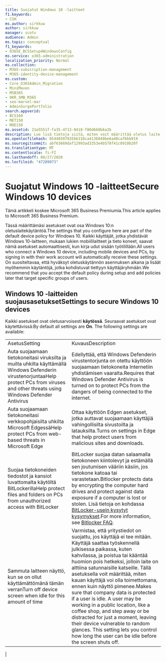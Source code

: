 ```yaml
---
title: Suojatut Windows 10 -laitteet
f1.keywords:
- CSH
ms.author: sirkkuw
author: sirkkuw
manager: scotv
audience: Admin
ms.topic: conceptual
f1_keywords:
- O365E_BCSSetup4WindowsConfig
ms.service: o365-administration
localization_priority: Normal
ms.collection:
- M365-subscription-management
- M365-identity-device-management
ms.custom:
- Core_O365Admin_Migration
- MiniMaven
- MSB365
- OKR_SMB_M365
- seo-marvel-mar
- AdminSurgePortfolio
search.appverid:
- BCS160
- MET150
- MOE150
ms.assetid: 21e5551f-fa35-4f13-9418-f80d668b6a2b
description: Lue lisä tietoja siitä, miten voit määrittää oletus laite käytännölle asetukset, jotka Windows 10-laite saa kirjautuessaan työpaikan tai oppi laitoksen tiliin.
ms.openlocfilehash: 85448507835b6310ca4136849be6a40caf6bb919
ms.sourcegitcommit: abf63669daf12993ad3353e4b578f41c8910b20f
ms.translationtype: MT
ms.contentlocale: fi-FI
ms.lasthandoff: 08/27/2020
ms.locfileid: "47289073"
---
```

# <a name="secure-windows-10-devices"></a><span data-ttu-id="28a13-103">Suojatut Windows 10 -laitteet</span><span class="sxs-lookup"><span data-stu-id="28a13-103">Secure Windows 10 devices</span></span>

<span data-ttu-id="28a13-104">Tämä artikkeli koskee Microsoft 365 Business Premiumia.</span><span class="sxs-lookup"><span data-stu-id="28a13-104">This article applies to Microsoft 365 Business Premium.</span></span>

<span data-ttu-id="28a13-105">Tässä määrittämäsi asetukset ovat osa Windows 10:n oletuslaitekäytäntöä.</span><span class="sxs-lookup"><span data-stu-id="28a13-105">The settings that you configure here are part of the default device policy for Windows 10.</span></span> <span data-ttu-id="28a13-106">Kaikki käyttäjät, jotka yhdistävät Windows 10-laitteen, mukaan lukien mobiililaitteet ja tieto koneet, saavat nämä asetukset automaattisesti, kun kirja udut sisään työtilillään.</span><span class="sxs-lookup"><span data-stu-id="28a13-106">All users who connect a Windows 10 device, including mobile devices and PCs, by signing in with their work account will automatically receive these settings.</span></span> <span data-ttu-id="28a13-107">On suositeltavaa, että hyväksyt oletuskäytännön asennuksen aikana ja lisäät myöhemmin käytäntöjä, jotka kohdistuvat tiettyyn käyttäjäryhmään.</span><span class="sxs-lookup"><span data-stu-id="28a13-107">We recommend that you accept the default policy during setup and add policies later that target specific groups of users.</span></span>
  
## <a name="settings-to-secure-windows-10-devices"></a><span data-ttu-id="28a13-108">Windows 10 -laitteiden suojausasetukset</span><span class="sxs-lookup"><span data-stu-id="28a13-108">Settings to secure Windows 10 devices</span></span>

<span data-ttu-id="28a13-p102">Kaikki asetukset ovat oletusarvoisesti **käytössä**. Seuraavat asetukset ovat käytettävissä:</span><span class="sxs-lookup"><span data-stu-id="28a13-p102">By default all settings are **On**. The following settings are available:</span></span>
  
|||
|:-----|:-----|
|<span data-ttu-id="28a13-111">Asetus</span><span class="sxs-lookup"><span data-stu-id="28a13-111">Setting</span></span>  <br/> |<span data-ttu-id="28a13-112">Kuvaus</span><span class="sxs-lookup"><span data-stu-id="28a13-112">Description</span></span>  <br/> |
|<span data-ttu-id="28a13-113">Auta suojaamaan tietokoneitasi viruksilta ja muilta uhkilta käyttämällä Windows Defenderin virustenorjuntaa</span><span class="sxs-lookup"><span data-stu-id="28a13-113">Help protect PCs from viruses and other threats using Windows Defender Antivirus</span></span>  <br/> |<span data-ttu-id="28a13-114">Edellyttää, että Windows Defenderin virustentorjunta on otettu käyttöön suojaamaan tietokoneita Internetiin yhdistämisen vaaralta.</span><span class="sxs-lookup"><span data-stu-id="28a13-114">Requires that Windows Defender Antivirus is turned on to protect PCs from the dangers of being connected to the internet.</span></span>  <br/> |
|<span data-ttu-id="28a13-115">Auta suojaamaan tietokoneitasi verkkopohjaisilta uhkilta Microsoft Edgessä</span><span class="sxs-lookup"><span data-stu-id="28a13-115">Help protect PCs from web-based threats in Microsoft Edge</span></span>  <br/> |<span data-ttu-id="28a13-116">Ottaa käyttöön Edgen asetukset, jotka auttavat suojaamaan käyttäjiä vahingollisilta sivustoilta ja latauksilta.</span><span class="sxs-lookup"><span data-stu-id="28a13-116">Turns on settings in Edge that help protect users from malicious sites and downloads.</span></span>  <br/> |
|<span data-ttu-id="28a13-117">Suojaa tietokoneiden tiedostot ja kansiot luvattomalta käytöltä BitLockerilla</span><span class="sxs-lookup"><span data-stu-id="28a13-117">Help protect files and folders on PCs from unauthorized access with BitLocker</span></span>  <br/> |<span data-ttu-id="28a13-118">BitLocker suojaa datan salaamalla tietokoneen kiintolevyt ja estämällä sen joutumisen vääriin käsiin, jos tietokone katoaa tai varastetaan.</span><span class="sxs-lookup"><span data-stu-id="28a13-118">Bitlocker protects data by encrypting the computer hard drives and protect against data exposure if a computer is lost or stolen.</span></span> <span data-ttu-id="28a13-119">Lisä tietoja on kohdassa [BitLocker-usein kysytyt kysymykset](https://go.microsoft.com/fwlink/?linkid=871000).</span><span class="sxs-lookup"><span data-stu-id="28a13-119">For more information, see [Bitlocker FAQ](https://go.microsoft.com/fwlink/?linkid=871000).</span></span>  <br/> |
|<span data-ttu-id="28a13-120">Sammuta laitteen näyttö, kun se on ollut käyttämättömänä tämän verran</span><span class="sxs-lookup"><span data-stu-id="28a13-120">Turn off device screen when idle for this amount of time</span></span>  <br/> |<span data-ttu-id="28a13-p104">Varmistaa, että yritystiedot on suojattu, jos käyttäjä ei tee mitään. Käyttäjä saattaa työskennellä julkisessa paikassa, kuten kahvilassa, ja poistua tai kääntää huomion pois hetkeksi, jolloin laite on alttiina satunnaisille katseille. Tällä asetuksella voit määrittää, miten kauan käyttäjä voi olla toimettomana, ennen kuin näyttö pimenee.</span><span class="sxs-lookup"><span data-stu-id="28a13-p104">Makes sure that company data is protected if a user is idle. A user may be working in a public location, like a coffee shop, and step away or be distracted for just a moment, leaving their device vulnerable to random glances. This setting lets you control how long the user can be idle before the screen shuts off.</span></span>  <br/> |
|